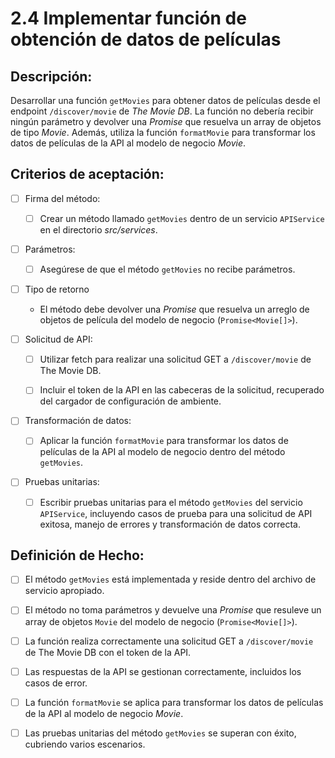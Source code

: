 # 2.4 Implementar función de obtención de datos de películas

## Descripción:

Desarrollar una función `getMovies` para obtener datos de películas desde el endpoint `/discover/movie` de _The Movie DB_. La función no debería recibir ningún parámetro y devolver una _Promise_ que resuelva un array de objetos de tipo _Movie_. Además, utiliza la función `formatMovie` para transformar los datos de películas de la API al modelo de negocio _Movie_.

## Criterios de aceptación:

- [ ] Firma del método:

    - [ ] Crear un método llamado `getMovies` dentro de un servicio `APIService` en el directorio _src/services_.

- [ ] Parámetros:

    - [ ] Asegúrese de que el método `getMovies` no recibe parámetros.

- [ ] Tipo de retorno

    - El método debe devolver una _Promise_ que resuelva un arreglo de objetos de película del modelo de negocio (`Promise<Movie[]>`).

- [ ] Solicitud de API:

    - [ ] Utilizar fetch para realizar una solicitud GET a `/discover/movie` de The Movie DB.

    - [ ] Incluir el token de la API en las cabeceras de la solicitud, recuperado del cargador de configuración de ambiente.

- [ ] Transformación de datos:

    - [ ] Aplicar la función `formatMovie` para transformar los datos de películas de la API al modelo de negocio dentro del método `getMovies`.

- [ ] Pruebas unitarias:

    - [ ] Escribir pruebas unitarias para el método `getMovies` del servicio `APIService`, incluyendo casos de prueba para una solicitud de API exitosa, manejo de errores y transformación de datos correcta.

## Definición de Hecho:

- [ ] El método `getMovies` está implementada y reside dentro del archivo de servicio apropiado.

- [ ] El método no toma parámetros y devuelve una _Promise_ que resuleve un array de objetos `Movie` del modelo de negocio (`Promise<Movie[]>`).

- [ ] La función realiza correctamente una solicitud GET a `/discover/movie` de The Movie DB con el token de la API.

- [ ] Las respuestas de la API se gestionan correctamente, incluidos los casos de error.

- [ ] La función `formatMovie` se aplica para transformar los datos de películas de la API al modelo de negocio _Movie_.

- [ ] Las pruebas unitarias del método `getMovies` se superan con éxito, cubriendo varios escenarios.
